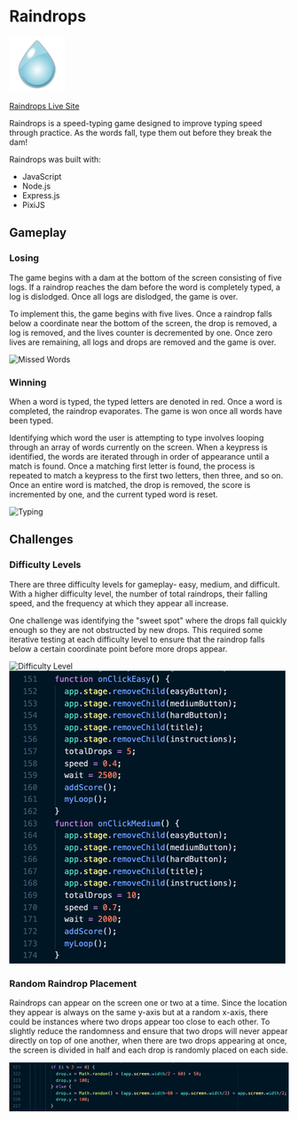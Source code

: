 # Raindrops
<img src="public/images/raindrop.png" width="100">

[Raindrops Live Site](https://raindrops-game.herokuapp.com/)

Raindrops is a speed-typing game designed to improve typing speed through practice. As the words fall, type them out before they break the dam!

Raindrops was built with:
- JavaScript
- Node.js
- Express.js
- PixiJS

## Gameplay

### Losing
The game begins with a dam at the bottom of the screen consisting of five logs. If a raindrop reaches the dam before the word is completely typed, a log is dislodged. Once all logs are dislodged, the game is over.

To implement this, the game begins with five lives. Once a raindrop falls below a coordinate near the bottom of the screen, the drop is removed, a log is removed, and the lives counter is decremented by one. Once zero lives are remaining, all logs and drops are removed and the game is over.

![Missed Words](https://media.giphy.com/media/filatVfYCxwmrlDVdf/giphy.gif)

### Winning
When a word is typed, the typed letters are denoted in red. Once a word is completed, the raindrop evaporates. The game is won once all words have been typed.

Identifying which word the user is attempting to type involves looping through an array of words currently on the screen. When a keypress is identified, the words are iterated through in order of appearance until a match is found. Once a matching first letter is found, the process is repeated to match a keypress to the first two letters, then three, and so on. Once an entire word is matched, the drop is removed, the score is incremented by one, and the current typed word is reset. 

![Typing](https://media.giphy.com/media/n9YTRYIRfPml6PNNRN/giphy.gif)


## Challenges

### Difficulty Levels
There are three difficulty levels for gameplay- easy, medium, and difficult. With a higher difficulty level, the number of total raindrops, their falling speed, and the frequency at which they appear all increase.

One challenge was identifying the "sweet spot" where the drops fall quickly enough so they are not obstructed by new drops. This required some iterative testing at each difficulty level to ensure that the raindrop falls below a certain coordinate point before more drops appear.

![Difficulty Level](https://media.giphy.com/media/FhMEnBao5aJlJ3L7cn/giphy.gif)
![Difficulty Level Code](public/images/screenshot1.png)

### Random Raindrop Placement
Raindrops can appear on the screen one or two at a time. Since the location they appear is always on the same y-axis but at a random x-axis, there could be instances where two drops appear too close to each other. To slightly reduce the randomness and ensure that two drops will never appear directly on top of one another, when there are two drops appearing at once, the screen is divided in half and each drop is randomly placed on each side.

![Random Placement](public/images/screenshot2.png)
